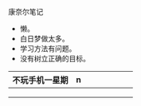 康奈尔笔记

- 懒。
- 白日梦做太多。
- 学习方法有问题。
- 没有树立正确的目标。

| 不玩手机一星期 | n    |      |      |      |      |      |      |
| -------------- | ---- | ---- | ---- | ---- | ---- | ---- | ---- |
|                |      |      |      |      |      |      |      |
|                |      |      |      |      |      |      |      |
|                |      |      |      |      |      |      |      |

